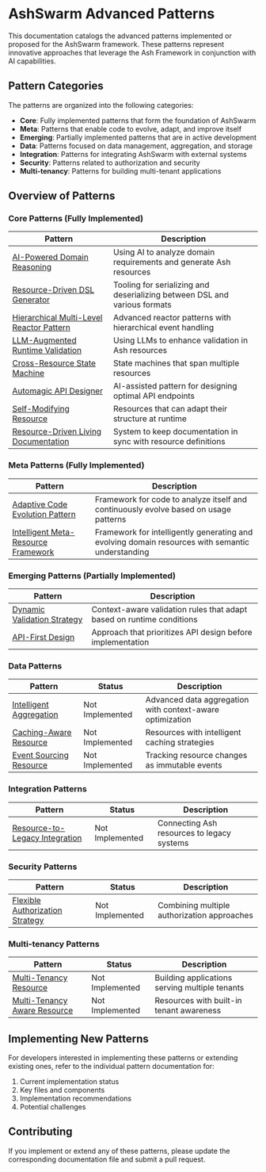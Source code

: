 # AshSwarm Advanced Patterns

This documentation catalogs the advanced patterns implemented or proposed for the AshSwarm framework. These patterns represent innovative approaches that leverage the Ash Framework in conjunction with AI capabilities.

## Pattern Categories

The patterns are organized into the following categories:

- **Core**: Fully implemented patterns that form the foundation of AshSwarm
- **Meta**: Patterns that enable code to evolve, adapt, and improve itself
- **Emerging**: Partially implemented patterns that are in active development
- **Data**: Patterns focused on data management, aggregation, and storage
- **Integration**: Patterns for integrating AshSwarm with external systems
- **Security**: Patterns related to authorization and security
- **Multi-tenancy**: Patterns for building multi-tenant applications

## Overview of Patterns

### Core Patterns (Fully Implemented)

| Pattern | Description |
|---------|-------------|
| [AI-Powered Domain Reasoning](./Core/ai_powered_domain_reasoning.md) | Using AI to analyze domain requirements and generate Ash resources |
| [Resource-Driven DSL Generator](./Core/resource_driven_dsl_generator.md) | Tooling for serializing and deserializing between DSL and various formats |
| [Hierarchical Multi-Level Reactor Pattern](./Core/hierarchical_reactor_pattern.md) | Advanced reactor patterns with hierarchical event handling |
| [LLM-Augmented Runtime Validation](./Core/llm_augmented_validation.md) | Using LLMs to enhance validation in Ash resources |
| [Cross-Resource State Machine](./Core/cross_resource_state_machine.md) | State machines that span multiple resources |
| [Automagic API Designer](./Core/automagic_api_designer.md) | AI-assisted pattern for designing optimal API endpoints |
| [Self-Modifying Resource](./Core/self_modifying_resource.md) | Resources that can adapt their structure at runtime |
| [Resource-Driven Living Documentation](./Core/resource_driven_documentation.md) | System to keep documentation in sync with resource definitions |

### Meta Patterns (Fully Implemented)

| Pattern | Description |
|---------|-------------|
| [Adaptive Code Evolution Pattern](./Meta/adaptive_code_evolution_pattern.md) | Framework for code to analyze itself and continuously evolve based on usage patterns |
| [Intelligent Meta-Resource Framework](./Meta/intelligent_meta_resource_framework.md) | Framework for intelligently generating and evolving domain resources with semantic understanding |

### Emerging Patterns (Partially Implemented)

| Pattern | Description |
|---------|-------------|
| [Dynamic Validation Strategy](./Emerging/dynamic_validation_strategy.md) | Context-aware validation rules that adapt based on runtime conditions |
| [API-First Design](./Emerging/api_first_design.md) | Approach that prioritizes API design before implementation |

### Data Patterns

| Pattern | Status | Description |
|---------|--------|-------------|
| [Intelligent Aggregation](./Data/intelligent_aggregation.md) | Not Implemented | Advanced data aggregation with context-aware optimization |
| [Caching-Aware Resource](./Data/caching_aware_resource.md) | Not Implemented | Resources with intelligent caching strategies |
| [Event Sourcing Resource](./Data/event_sourcing_resource.md) | Not Implemented | Tracking resource changes as immutable events |

### Integration Patterns

| Pattern | Status | Description |
|---------|--------|-------------|
| [Resource-to-Legacy Integration](./Integration/resource_to_legacy_integration.md) | Not Implemented | Connecting Ash resources to legacy systems |

### Security Patterns

| Pattern | Status | Description |
|---------|--------|-------------|
| [Flexible Authorization Strategy](./Security/flexible_authorization_strategy.md) | Not Implemented | Combining multiple authorization approaches |

### Multi-tenancy Patterns

| Pattern | Status | Description |
|---------|--------|-------------|
| [Multi-Tenancy Resource](./Multi-tenancy/multi_tenancy_resource.md) | Not Implemented | Building applications serving multiple tenants |
| [Multi-Tenancy Aware Resource](./Multi-tenancy/multi_tenancy_aware_resource.md) | Not Implemented | Resources with built-in tenant awareness |

## Implementing New Patterns

For developers interested in implementing these patterns or extending existing ones, refer to the individual pattern documentation for:

1. Current implementation status
2. Key files and components
3. Implementation recommendations
4. Potential challenges

## Contributing

If you implement or extend any of these patterns, please update the corresponding documentation file and submit a pull request. 